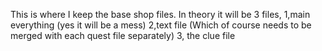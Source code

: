 This is where I keep the base shop files. 
In theory it will be 3 files, 
1,main everything
 (yes it will be a mess)
2,text file
 (Which of course needs to be merged with each quest file separately)
3, the clue file
